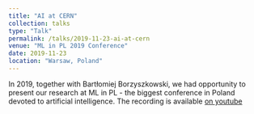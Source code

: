 ```yaml
---
title: "AI at CERN"
collection: talks
type: "Talk"
permalink: /talks/2019-11-23-ai-at-cern
venue: "ML in PL 2019 Conference"
date: 2019-11-23
location: "Warsaw, Poland"
---
```


In 2019, together with Bartłomiej Borzyszkowski, we had opportunity to present our research at ML in PL - the biggest conference in Poland devoted to artificial intelligence. The recording is available [on youtube](https://youtu.be/WuPW6jwEILU)

